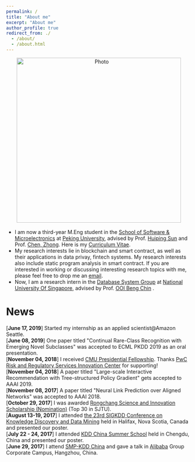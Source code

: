 ```yaml
---
permalink: /
title: "About me"
excerpt: "About me"
author_profile: true
redirect_from: ./
  - /about/
  - /about.html
---
```


<p align="center">
  <img src="https://kunpengren.github.io/files/kunpeng.jpeg?raw=true" alt="Photo" style="width: 450px;"/>
</p>


* I am now a third-year M.Eng student in the [School of Software & Microelectronics](http://www.ss.pku.edu.cn/en/) at [Peking University](http://english.pku.edu.cn/), advised by Prof. [Huiping Sun](https://huipingsun.github.io/) and Prof. [Chen, Zhong](https://eecs.pku.edu.cn/info/1502/6739.htm). Here is my [Curriculum Vitae](http://kunpengren.github.io/files/CV_Kunpeng.pdf).
* My research interests lie in blockchain and smart contract, as well as their applications in data privay, fintech systems. My research interests also include static program analysis in smart contract. If you are interested in working or discussing interesting research topics with me, please feel free to drop me an <a href="mailto:kunpengren@pku.edu.cn">email</a>.
* Now, I am a research intern in the [Database System Group](https://www.comp.nus.edu.sg/~dbsystem/) at [National University Of Singapore](http://www.nus.edu.sg/), advised by Prof. [OOI Beng Chin](https://www.comp.nus.edu.sg/~ooibc/) .

News
===
[<b>June 17, 2019</b>] Started my internship as an applied scientist@Amazon Seattle.     
[<b>June 08, 2019</b>] One paper titled "Continual Rare-Class Recognition with Emerging Novel Subclasses" was accepted to ECML PKDD 2019 as an oral presentation.    
[<b>November 04, 2018</b>] I received [CMU Presidential Fellowship](https://www.cmu.edu/leadership/pres-fellow-scholar/). Thanks [PwC Risk and Regulatory Services Innovation Center](https://www.cmu.edu/risk-reg-center/index.html) for supporting!  
[<b>November 04, 2018</b>] A paper titled "Large-scale Interactive Recommendation with Tree-structured Policy Gradient" gets accepted to AAAI 2019.  
[<b>November 08, 2017</b>] A paper titled "Neural Link Prediction over Aligned Networks" was accepted to AAAI 2018.  
[<b>October 29, 2017</b>] I was awarded [Rongchang Science and Innovation Scholarship (Nomination)](http://xsb.seiee.sjtu.edu.cn/xsb/info/12988.htm) (Top 30 in SJTU).  
[<b>August 13-19, 2017</b>] I attended [the 23rd SIGKDD Conference on Knowledge Discovery and Data Mining](http://http://www.kdd.org/kdd2017/) held in Halifax, Nova Scotia, Canada and presented our poster.  
[<b>July 22 - 24, 2017</b>] I attended [KDD China Summer School](http://http://kddchina.org/#/Content/summerschool) held in Chengdu, China and presented our poster.  
[<b>June 29, 2017</b>] I attend [SMP-KDD China](https://aminer.org/conf/dm2017/) and gave a talk in [Alibaba](http://www.alibaba.com) Group Corporate Campus, Hangzhou, China.  
